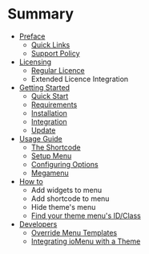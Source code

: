 # Summary

* [Preface](README.md)
   * [Quick Links](quick_links.md)
   * [Support Policy](support_policy.md)
* [Licensing](licensing/README.md)
   * [Regular Licence](licensing/regular_licence.md)
   * Extended Licence Integration
* [Getting Started](getting_started.md)
   * [Quick Start](quick_start.md)
   * [Requirements](requirements.md)
   * [Installation](installation.md)
   * [Integration](integration.md)
   * [Update](update.md)
* [Usage Guide](usage_guide.md)
   * [The Shortcode](the_shortcode.md)
   * [Setup Menu](setup_menu.md)
   * [Configuring Options](configuring_options.md)
   * [Megamenu](megamenu.md)
* [How to](how_to.md)
   * Add widgets to menu
   * Add shortcode to menu
   * Hide theme's menu
   * [Find your theme menu's ID/Class](find_your_theme_menus_idclass.md)
* [Developers](developers.md)
   * [Override Menu Templates](override_menu_templates.md)
   * [Integrating ioMenu with a Theme](integrating_iomenu_with_a_theme.md)

